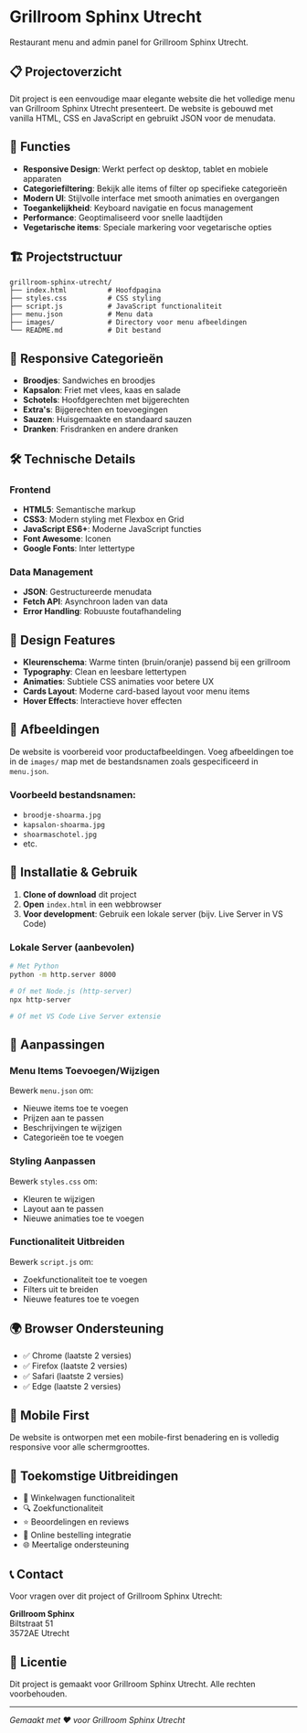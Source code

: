 # Grillroom Sphinx Utrecht

Restaurant menu and admin panel for Grillroom Sphinx Utrecht.

<!-- Updated to use GitHub secrets for secure configuration -->

## 📋 Projectoverzicht

Dit project is een eenvoudige maar elegante website die het volledige menu van Grillroom Sphinx Utrecht presenteert. De website is gebouwd met vanilla HTML, CSS en JavaScript en gebruikt JSON voor de menudata.

## 🚀 Functies

- **Responsive Design**: Werkt perfect op desktop, tablet en mobiele apparaten
- **Categoriefiltering**: Bekijk alle items of filter op specifieke categorieën
- **Modern UI**: Stijlvolle interface met smooth animaties en overgangen
- **Toegankelijkheid**: Keyboard navigatie en focus management
- **Performance**: Geoptimaliseerd voor snelle laadtijden
- **Vegetarische items**: Speciale markering voor vegetarische opties

## 🏗️ Projectstructuur

```
grillroom-sphinx-utrecht/
├── index.html          # Hoofdpagina
├── styles.css          # CSS styling
├── script.js           # JavaScript functionaliteit
├── menu.json           # Menu data
├── images/             # Directory voor menu afbeeldingen
└── README.md           # Dit bestand
```

## 📱 Responsive Categorieën

- **Broodjes**: Sandwiches en broodjes
- **Kapsalon**: Friet met vlees, kaas en salade
- **Schotels**: Hoofdgerechten met bijgerechten
- **Extra's**: Bijgerechten en toevoegingen
- **Sauzen**: Huisgemaakte en standaard sauzen
- **Dranken**: Frisdranken en andere dranken

## 🛠️ Technische Details

### Frontend
- **HTML5**: Semantische markup
- **CSS3**: Modern styling met Flexbox en Grid
- **JavaScript ES6+**: Moderne JavaScript functies
- **Font Awesome**: Iconen
- **Google Fonts**: Inter lettertype

### Data Management
- **JSON**: Gestructureerde menudata
- **Fetch API**: Asynchroon laden van data
- **Error Handling**: Robuuste foutafhandeling

## 🎨 Design Features

- **Kleurenschema**: Warme tinten (bruin/oranje) passend bij een grillroom
- **Typography**: Clean en leesbare lettertypen
- **Animaties**: Subtiele CSS animaties voor betere UX
- **Cards Layout**: Moderne card-based layout voor menu items
- **Hover Effects**: Interactieve hover effecten

## 📸 Afbeeldingen

De website is voorbereid voor productafbeeldingen. Voeg afbeeldingen toe in de `images/` map met de bestandsnamen zoals gespecificeerd in `menu.json`.

### Voorbeeld bestandsnamen:
- `broodje-shoarma.jpg`
- `kapsalon-shoarma.jpg`
- `shoarmaschotel.jpg`
- etc.

## 🚀 Installatie & Gebruik

1. **Clone of download** dit project
2. **Open** `index.html` in een webbrowser
3. **Voor development**: Gebruik een lokale server (bijv. Live Server in VS Code)

### Lokale Server (aanbevolen)
```bash
# Met Python
python -m http.server 8000

# Of met Node.js (http-server)
npx http-server

# Of met VS Code Live Server extensie
```

## 🔧 Aanpassingen

### Menu Items Toevoegen/Wijzigen
Bewerk `menu.json` om:
- Nieuwe items toe te voegen
- Prijzen aan te passen
- Beschrijvingen te wijzigen
- Categorieën toe te voegen

### Styling Aanpassen
Bewerk `styles.css` om:
- Kleuren te wijzigen
- Layout aan te passen
- Nieuwe animaties toe te voegen

### Functionaliteit Uitbreiden
Bewerk `script.js` om:
- Zoekfunctionaliteit toe te voegen
- Filters uit te breiden
- Nieuwe features toe te voegen

## 🌍 Browser Ondersteuning

- ✅ Chrome (laatste 2 versies)
- ✅ Firefox (laatste 2 versies)
- ✅ Safari (laatste 2 versies)
- ✅ Edge (laatste 2 versies)

## 📱 Mobile First

De website is ontworpen met een mobile-first benadering en is volledig responsive voor alle schermgroottes.

## 🔮 Toekomstige Uitbreidingen

- 🛒 Winkelwagen functionaliteit
- 🔍 Zoekfunctionaliteit
- ⭐ Beoordelingen en reviews
- 📧 Online bestelling integratie
- 🌐 Meertalige ondersteuning

## 📞 Contact

Voor vragen over dit project of Grillroom Sphinx Utrecht:

**Grillroom Sphinx**  
Biltstraat 51  
3572AE Utrecht  

## 📝 Licentie

Dit project is gemaakt voor Grillroom Sphinx Utrecht. Alle rechten voorbehouden.

---

*Gemaakt met ❤️ voor Grillroom Sphinx Utrecht* 